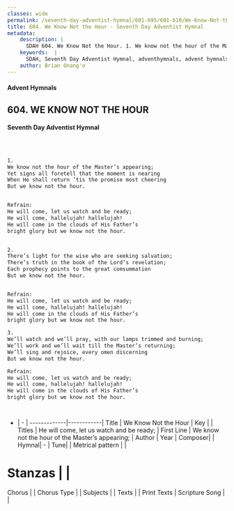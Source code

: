 ```yaml
---
classes: wide
permalink: /seventh-day-adventist-hymnal/601-695/601-610/We-Know-Not-the-Hour/
title: 604. We Know Not the Hour - Seventh Day Adventist Hymnal
metadata:
    description: |
      SDAH 604. We Know Not the Hour. 1. We know not the hour of the Master’s appearing; Yet signs all foretell that the moment is nearing When He shall return ’tis the promise most cheering But we know not the hour. 
    keywords:  |
      SDAH, Seventh Day Adventist Hymnal, adventhymnals, advent hymnals, We Know Not the Hour, We know not the hour of the Master’s appearing; ,He will come, let us watch and be ready;
    author: Brian Onang'o
---
```


#### Advent Hymnals
## 604. WE KNOW NOT THE HOUR
#### Seventh Day Adventist Hymnal

```txt



1.
We know not the hour of the Master’s appearing;
Yet signs all foretell that the moment is nearing
When He shall return ’tis the promise most cheering
But we know not the hour.


Refrain:
He will come, let us watch and be ready;
He will come, hallelujah! hallelujah!
He will come in the clouds of His Father’s
bright glory but we know not the hour.


2.
There’s light for the wise who are seeking salvation;
There’s truth in the book of the Lord’s revelation;
Each prophecy points to the great comsummation
But we know not the hour.


Refrain:
He will come, let us watch and be ready;
He will come, hallelujah! hallelujah!
He will come in the clouds of His Father’s
bright glory but we know not the hour.

3.
We’ll watch and we’ll pray, with our lamps trimmed and burning;
We’ll work and we’ll wait till the Master’s returning;
We’ll sing and rejoice, every omen discerning
But we know not the hour.

Refrain:
He will come, let us watch and be ready;
He will come, hallelujah! hallelujah!
He will come in the clouds of His Father’s
bright glory but we know not the hour.




```

- |   -  |
-------------|------------|
Title | We Know Not the Hour |
Key |  |
Titles | He will come, let us watch and be ready; |
First Line | We know not the hour of the Master’s appearing; |
Author | 
Year | 
Composer|  |
Hymnal|  - |
Tune|  |
Metrical pattern | |
# Stanzas |  |
Chorus |  |
Chorus Type |  |
Subjects |  |
Texts |  |
Print Texts | 
Scripture Song |  |
  
